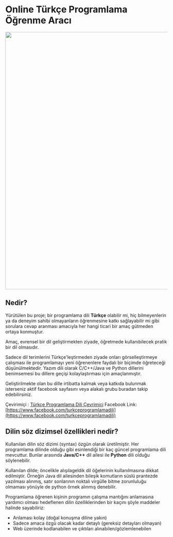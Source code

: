 # Online Türkçe Programlama Öğrenme Aracı

<img float="left" src="https://scontent.fbtz1-7.fna.fbcdn.net/v/t1.0-9/30743913_732215103834337_3686709187112337408_n.png?_nc_cat=101&_nc_oc=AQlFHFesiqdcBRFdBiggQLFjArJ9zBW-RoWwkQ1u2b7E0b4uYKznsUHZzIVQpMRjN2Y&_nc_ht=scontent.fbtz1-7.fna&oh=054bc1e7eb07318fd9ef72c66bde8757&oe=5E66D37D" width="800"/>

## Nedir?
Yürütülen bu proje; bir programlama dili **Türkçe** olabilir mi, hiç bilmeyenlerin ya da deneyim sahibi olmayanların öğrenmesine katkı sağlayabilir mi gibi sorulara cevap aranması amacıyla her hangi ticari bir amaç gütmeden ortaya konmuştur.

Amaç, evrensel bir dil geliştirmekten ziyade, öğretmede kullanıbilecek pratik bir dil olmasıdır.

Sadece dil terimlerini Türkçe'leştirmeden ziyade onları görselleştirmeye çalışması ile programlamayı yeni öğrenenlere faydalı bir biçimde öğreteceği düşünülmektedir. Yazım dili olarak C/C++/Java ve Python dillerini benimsemesi bu dillere geçişi kolaylaştırması için amaçlanmıştır.

Geliştirilmekte olan bu dille irtibatta kalmak veya katkıda bulunmak isterseniz aktif facebook sayfasını veya alakalı grubu buradan takip edebilirsiniz.

Çevirimiçi   : [Türkçe Programlama Dili Çevrimiçi](http://turkceprogramlamadili.org/)
Facebook Link: [https://www.facebook.com/turkceprogramlamadili](https://www.facebook.com/turkceprogramlamadili)

## Dilin söz dizimsel özellikleri nedir?

Kullanılan dilin söz dizimi (syntax) özgün olarak üretilmiştir. Her programlama dilinde olduğu gibi esinlendiği bir kaç güncel programlama dili mevcuttur. Bunlar arasında **Java/C++** dil ailesi ile **Python** dili olduğu söylenebilir.

Kullanılan dilde; öncelikle alışılageldik dil öğelerinin kullanılmasına dikkat edilmiştir. Örneğin Java dil ailesinden bileşik komutların süslü prantezde yazılması alınmış, satır sonlarının noktalı virgülle bitme zorunluluğu olmaması yönüyle de python örnek alınmış denebilir.

Programlama öğrenen kişinin programın çalışma mantığını anlamasına yardımcı olması hedeflenen dilin özelliklerinden bir kaçını şöyle maddeler halinde sayabiliriz:

- Anlaması kolay (doğal konuşma diline yakın) 
- Sadece amaca özgü olacak kadar detaylı (gereksiz detayları olmayan)
- Web üzerinde kodlanabilen ve çıktıları alınabilen/gözlemlenebilen
